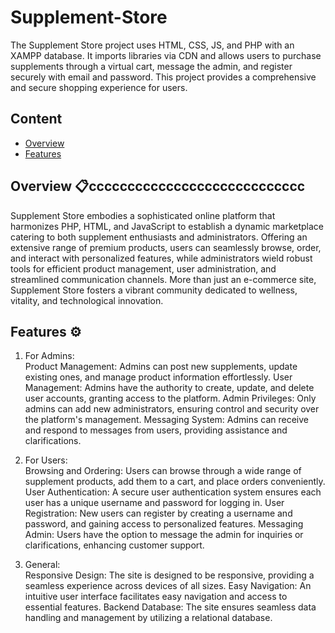 # Supplement-Store
The Supplement Store project uses HTML, CSS, JS, and PHP with an XAMPP database. It imports libraries via CDN and allows users to purchase supplements through a virtual cart, message the admin, and register securely with email and password. This project provides a comprehensive and secure shopping experience for users.

## Content

- [Overview](https://github.com/NisalWick2002/Supplement-Store?tab=readme-ov-file#overview-)
- [Features](https://github.com/NisalWick2002/Supplement-Store?tab=readme-ov-file#features-%EF%B8%8F)

## Overview 📋cccccccccccccccccccccccccccc

Supplement Store embodies a sophisticated online platform that harmonizes PHP, HTML, and JavaScript to establish a dynamic marketplace catering to both supplement enthusiasts and administrators. Offering an extensive range of premium products, users can seamlessly browse, order, and interact with personalized features, while administrators wield robust tools for efficient product management, user administration, and streamlined communication channels. More than just an e-commerce site, Supplement Store fosters a vibrant community dedicated to wellness, vitality, and technological innovation.

## Features ⚙️

1. For Admins:<br>
Product Management: Admins can post new supplements, update existing ones, and manage product information effortlessly.
User Management: Admins have the authority to create, update, and delete user accounts, granting access to the platform.
Admin Privileges: Only admins can add new administrators, ensuring control and security over the platform's management.
Messaging System: Admins can receive and respond to messages from users, providing assistance and clarifications.

3. For Users:<br>
Browsing and Ordering: Users can browse through a wide range of supplement products, add them to a cart, and place orders conveniently.
User Authentication: A secure user authentication system ensures each user has a unique username and password for logging in.
User Registration: New users can register by creating a username and password, and gaining access to personalized features.
Messaging Admin: Users have the option to message the admin for inquiries or clarifications, enhancing customer support.

5. General:<br>
Responsive Design: The site is designed to be responsive, providing a seamless experience across devices of all sizes.
Easy Navigation: An intuitive user interface facilitates easy navigation and access to essential features.
Backend Database: The site ensures seamless data handling and management by utilizing a relational database.
